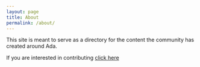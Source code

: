 ```yaml
---
layout: page
title: About
permalink: /about/
---
```


This site is meant to serve as a directory for the content the
community has created around Ada.

If you are interested in contributing [click here](https://github.com/the-ARH/the-ARH.github.io)
